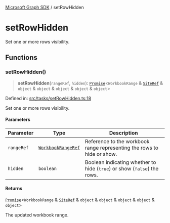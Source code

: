 [Microsoft Graph SDK](README.md) / setRowHidden

# setRowHidden

Set one or more rows visibility.

## Functions

### setRowHidden()

> **setRowHidden**(`rangeRef`, `hidden`): [`Promise`](https://developer.mozilla.org/docs/Web/JavaScript/Reference/Global_Objects/Promise)\<`WorkbookRange` & [`SiteRef`](Site-1.md#siteref) & `object` & `object` & `object` & `object` & `object`\>

Defined in: [src/tasks/setRowHidden.ts:18](https://github.com/Future-Secure-AI/microsoft-graph/blob/main/src/tasks/setRowHidden.ts#L18)

Set one or more rows visibility.

#### Parameters

| Parameter | Type | Description |
| ------ | ------ | ------ |
| `rangeRef` | [`WorkbookRangeRef`](WorkbookRange-1.md#workbookrangeref) | Reference to the workbook range representing the rows to hide or show. |
| `hidden` | `boolean` | Boolean indicating whether to hide (`true`) or show (`false`) the rows. |

#### Returns

[`Promise`](https://developer.mozilla.org/docs/Web/JavaScript/Reference/Global_Objects/Promise)\<`WorkbookRange` & [`SiteRef`](Site-1.md#siteref) & `object` & `object` & `object` & `object` & `object`\>

The updated workbook range.
